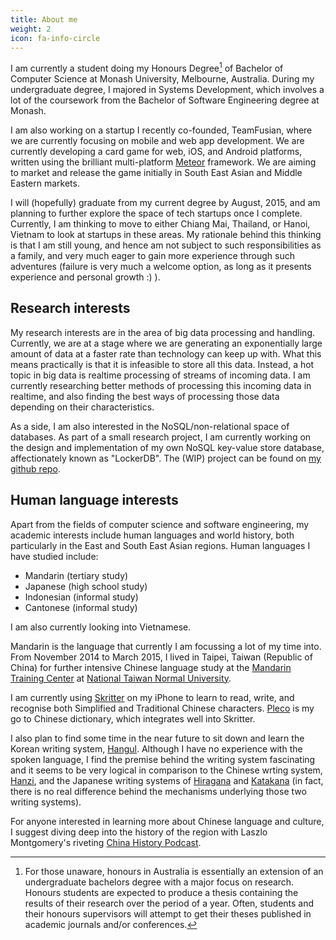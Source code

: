 ```yaml
---
title: About me
weight: 2
icon: fa-info-circle
---
```


I am currently a student doing my Honours Degree[^1] of Bachelor of Computer Science at Monash University, Melbourne,
Australia. During my undergraduate degree, I majored in Systems Development, which involves a lot of the coursework from the
Bachelor of Software Engineering degree at Monash.

I am also working on a startup I recently co-founded, TeamFusian, where we are
currently focusing on mobile and web app development. We are currently
developing a card game for web, iOS, and Android platforms, written using the
brilliant multi-platform [Meteor](https://www.meteor.com/) framework. We are aiming to market and release the game
initially in South East Asian and Middle Eastern markets.

I will (hopefully) graduate from my current degree by August, 2015, and am
planning to further explore the space of tech startups once I complete.
Currently, I am thinking to move to either Chiang Mai, Thailand, or Hanoi,
Vietnam to look at startups in these areas. My rationale behind this thinking is
that I am still young, and hence am not subject to such responsibilities as
a family, and very much eager to gain more experience through such adventures (failure is very much a welcome option, as long
as it presents experience and personal growth :) ).

## Research interests

My research interests are in the area of big data processing and handling. Currently, we are at a stage where we are
generating an exponentially large amount of data at a faster rate than technology can keep up with. What this means
practically is that it is infeasible to store all this data. Instead, a hot topic in big data is realtime processing of
streams of incoming data. I am currently researching better methods of processing this incoming data in realtime, and
also finding the best ways of processing those data depending on their characteristics.

As a side, I am also interested in the NoSQL/non-relational space of databases.
As part of a small research project, I am currently working on the design and
implementation of my own NoSQL key-value store database, affectionately known as
"LockerDB". The (WIP) project can be found on [my github repo](https://github.com/poltak/LockerDB).

## Human language interests

Apart from the fields of computer science and software engineering, my academic interests include human languages and
world history, both particularly in the East and South East Asian regions. Human languages I have studied include:

- Mandarin (tertiary study)
- Japanese (high school study)
- Indonesian (informal study)
- Cantonese (informal study)

I am also currently looking into Vietnamese.

Mandarin is the language that currently I am focussing a lot of my time into. From November 2014 to March 2015, I lived
in Taipei, Taiwan (Republic of China) for further intensive Chinese language study
at the [Mandarin Training Center][1] at [National Taiwan Normal University][2].

I am currently using [Skritter][4] on my iPhone to learn to read, write, and recognise both Simplified and Traditional
Chinese characters. [Pleco][5] is my go to Chinese dictionary, which integrates well into Skritter.

I also plan to find some time in the near future to sit down and learn the Korean writing system, [Hangul][3]. Although I have
no experience with the spoken language, I find the premise behind the writing system fascinating and it seems to be very
logical in comparison to the Chinese wrting system, [Hanzi][7], and the Japanese writing systems
of [Hiragana][8] and [Katakana][9] (in fact, there
is no real difference behind the mechanisms underlying those two writing systems).

For anyone interested in learning more about Chinese language and culture, I suggest diving deep into the history of the
region with Laszlo Montgomery's riveting [China History Podcast][6].





[^1]: For those unaware, honours in Australia is essentially an extension of an undergraduate bachelors degree with a major focus on research. Honours students are expected to produce a thesis containing the results of their research over the period of a year. Often, students and their honours supervisors will attempt to get their theses published in academic journals and/or conferences.


[1]: https://en.wikipedia.org/wiki/Mandarin_Training_Center               "Wikipedia: Mandarin Training Center"
[2]: https://en.wikipedia.org/wiki/National_Taiwan_Normal_University      "Wikipedia: National Taiwan Normal University"
[3]: https://en.wikipedia.org/wiki/Hangul                                 "Wikipedia: Hangul"
[4]: http://www.skritter.com                                              "Skritter homepage"
[5]: https://www.pleco.com/                                               "Pleco Chinese Dictionary homepage"
[6]: http://chinahistorypodcast.com/                                      "Laszlo Montgomery's China History Podcast"
[7]: https://en.wikipedia.org/wiki/Hanzi                                  "Wikipedia: Hanzi"
[8]: https://en.wikipedia.org/wiki/Hiragana                               "Wikipedia: Hiragana"
[9]: https://en.wikipedia.org/wiki/Katakana                               "Wikipedia: Katakana"
